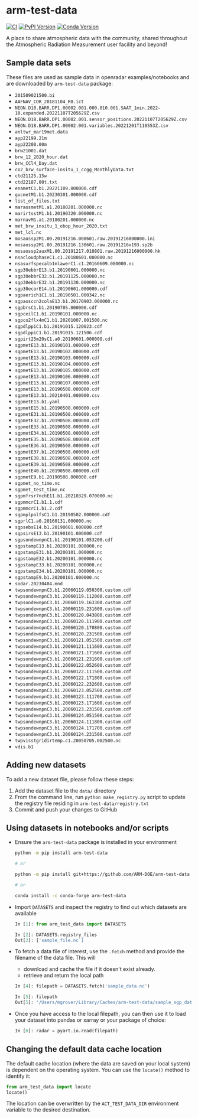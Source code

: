# arm-test-data
[![CI](https://github.com/ARM-DOE/arm-test-data/actions/workflows/ci.yaml/badge.svg)](https://github.com/ARM-DOE/arm-test-data/actions/workflows/ci.yaml)
[![PyPI Version](https://img.shields.io/pypi/v/arm-test-data.svg)](https://pypi.python.org/pypi/arm-test-data)
[![Conda Version](https://img.shields.io/conda/vn/conda-forge/arm-test-data.svg)](https://anaconda.org/conda-forge/arm-test-data)

A place to share atmospheric data with the community, shared throughout the Atmospheric Radiation Measurement user facility and beyond!

## Sample data sets

These files are used as sample data in openradar examples/notebooks and are downloaded by `arm-test-data` package:

- `201509021500.bi`
- `AAFNAV_COR_20181104_R0.ict`
- `NEON.D18.BARR.DP1.00002.001.000.010.001.SAAT_1min.2022-10.expanded.20221107T205629Z.csv`
- `NEON.D18.BARR.DP1.00002.001.sensor_positions.20221107T205629Z.csv`
- `NEON.D18.BARR.DP1.00002.001.variables.20221201T110553Z.csv`
- `anltwr_mar19met.data`
- `ayp22199.21m`
- `ayp22200.00m`
- `brw21001.dat`
- `brw_12_2020_hour.dat`
- `brw_CCl4_Day.dat`
- `co2_brw_surface-insitu_1_ccgg_MonthlyData.txt`
- `ctd21125.15w`
- `ctd22187.00t.txt`
- `enametC1.b1.20221109.000000.cdf`
- `gucmetM1.b1.20230301.000000.cdf`
- `list_of_files.txt`
- `maraosmetM1.a1.20180201.000000.nc`
- `marirtsstM1.b1.20190320.000000.nc`
- `marnavM1.a1.20180201.000000.nc`
- `met_brw_insitu_1_obop_hour_2020.txt`
- `met_lcl.nc`
- `mosaossp2M1.00.20191216.000601.raw.20191216000000.ini`
- `mosaossp2M1.00.20191216.130601.raw.20191216x193.sp2b`
- `mosaossp2auxM1.00.20191217.010801.raw.20191216000000.hk`
- `nsacloudphaseC1.c1.20180601.000000.nc`
- `nsasurfspecalb1mlawerC1.c1.20160609.080000.nc`
- `sgp30ebbrE13.b1.20190601.000000.nc`
- `sgp30ebbrE32.b1.20191125.000000.nc`
- `sgp30ebbrE32.b1.20191130.000000.nc`
- `sgp30ecorE14.b1.20190601.000000.cdf`
- `sgpaerich1C1.b1.20190501.000342.nc`
- `sgpaosccn2colaE13.b1.20170903.000000.nc`
- `sgpbrsC1.b1.20190705.000000.cdf`
- `sgpceilC1.b1.20190101.000000.nc`
- `sgpco2flx4mC1.b1.20201007.001500.nc`
- `sgpdlppiC1.b1.20191015.120023.cdf`
- `sgpdlppiC1.b1.20191015.121506.cdf`
- `sgpirt25m20sC1.a0.20190601.000000.cdf`
- `sgpmetE13.b1.20190101.000000.cdf`
- `sgpmetE13.b1.20190102.000000.cdf`
- `sgpmetE13.b1.20190103.000000.cdf`
- `sgpmetE13.b1.20190104.000000.cdf`
- `sgpmetE13.b1.20190105.000000.cdf`
- `sgpmetE13.b1.20190106.000000.cdf`
- `sgpmetE13.b1.20190107.000000.cdf`
- `sgpmetE13.b1.20190508.000000.cdf`
- `sgpmetE13.b1.20210401.000000.csv`
- `sgpmetE13.b1.yaml`
- `sgpmetE15.b1.20190508.000000.cdf`
- `sgpmetE31.b1.20190508.000000.cdf`
- `sgpmetE32.b1.20190508.000000.cdf`
- `sgpmetE33.b1.20190508.000000.cdf`
- `sgpmetE34.b1.20190508.000000.cdf`
- `sgpmetE35.b1.20190508.000000.cdf`
- `sgpmetE36.b1.20190508.000000.cdf`
- `sgpmetE37.b1.20190508.000000.cdf`
- `sgpmetE38.b1.20190508.000000.cdf`
- `sgpmetE39.b1.20190508.000000.cdf`
- `sgpmetE40.b1.20190508.000000.cdf`
- `sgpmetE9.b1.20190508.000000.cdf`
- `sgpmet_no_time.nc`
- `sgpmet_test_time.nc`
- `sgpmfrsr7nchE11.b1.20210329.070000.nc`
- `sgpmmcrC1.b1.1.cdf`
- `sgpmmcrC1.b1.2.cdf`
- `sgpmplpolfsC1.b1.20190502.000000.cdf`
- `sgprlC1.a0.20160131.000000.nc`
- `sgpsebsE14.b1.20190601.000000.cdf`
- `sgpsirsE13.b1.20190101.000000.cdf`
- `sgpsondewnpnC1.b1.20190101.053200.cdf`
- `sgpstampE13.b1.20200101.000000.nc`
- `sgpstampE31.b1.20200101.000000.nc`
- `sgpstampE32.b1.20200101.000000.nc`
- `sgpstampE33.b1.20200101.000000.nc`
- `sgpstampE34.b1.20200101.000000.nc`
- `sgpstampE9.b1.20200101.000000.nc`
- `sodar.20230404.mnd`
- `twpsondewnpnC3.b1.20060119.050300.custom.cdf`
- `twpsondewnpnC3.b1.20060119.112000.custom.cdf`
- `twpsondewnpnC3.b1.20060119.163300.custom.cdf`
- `twpsondewnpnC3.b1.20060119.231600.custom.cdf`
- `twpsondewnpnC3.b1.20060120.043800.custom.cdf`
- `twpsondewnpnC3.b1.20060120.111900.custom.cdf`
- `twpsondewnpnC3.b1.20060120.170800.custom.cdf`
- `twpsondewnpnC3.b1.20060120.231500.custom.cdf`
- `twpsondewnpnC3.b1.20060121.051500.custom.cdf`
- `twpsondewnpnC3.b1.20060121.111600.custom.cdf`
- `twpsondewnpnC3.b1.20060121.171600.custom.cdf`
- `twpsondewnpnC3.b1.20060121.231600.custom.cdf`
- `twpsondewnpnC3.b1.20060122.052600.custom.cdf`
- `twpsondewnpnC3.b1.20060122.111500.custom.cdf`
- `twpsondewnpnC3.b1.20060122.171800.custom.cdf`
- `twpsondewnpnC3.b1.20060122.232600.custom.cdf`
- `twpsondewnpnC3.b1.20060123.052500.custom.cdf`
- `twpsondewnpnC3.b1.20060123.111700.custom.cdf`
- `twpsondewnpnC3.b1.20060123.171600.custom.cdf`
- `twpsondewnpnC3.b1.20060123.231500.custom.cdf`
- `twpsondewnpnC3.b1.20060124.051500.custom.cdf`
- `twpsondewnpnC3.b1.20060124.111800.custom.cdf`
- `twpsondewnpnC3.b1.20060124.171700.custom.cdf`
- `twpsondewnpnC3.b1.20060124.231500.custom.cdf`
- `twpvisstgridirtemp.c1.20050705.002500.nc`
- `vdis.b1`

## Adding new datasets

To add a new dataset file, please follow these steps:

1. Add the dataset file to the `data/` directory
2. From the command line, run `python make_registry.py` script to update the registry file residing in `arm-test-data/registry.txt`
3. Commit and push your changes to GitHub

## Using datasets in notebooks and/or scripts

- Ensure the `arm-test-data` package is installed in your environment

  ```bash
  python -m pip install arm-test-data

  # or

  python -m pip install git+https://github.com/ARM-DOE/arm-test-data

  # or

  conda install -c conda-forge arm-test-data
  ```

- Import `DATASETS` and inspect the registry to find out which datasets are available

  ```python
  In [1]: from arm_test_data import DATASETS

  In [2]: DATASETS.registry_files
  Out[2]: ['sample_file.nc`]
  ```

- To fetch a data file of interest, use the `.fetch` method and provide the filename of the data file. This will

  - download and cache the file if it doesn't exist already.
  - retrieve and return the local path

  ```python
  In [4]: filepath = DATASETS.fetch('sample_data.nc')

  In [5]: filepath
  Out[5]: '/Users/mgrover/Library/Caches/arm-test-data/sample_sgp_data.nc'
  ```

- Once you have access to the local filepath, you can then use it to load your dataset into pandas or xarray or your package of choice:

  ```python
  In [6]: radar = pyart.io.read(filepath)
  ```

## Changing the default data cache location

The default cache location (where the data are saved on your local system) is dependent on the operating system. You can use the `locate()` method to identify it:

```python
from arm_test_data import locate
locate()
```

The location can be overwritten by the `ACT_TEST_DATA_DIR` environment
variable to the desired destination.
